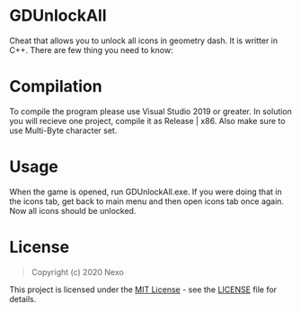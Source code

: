 # GDUnlockAll
  Cheat that allows you to unlock all icons in geometry dash. It is writter in C++. There are few thing you need to know:

# Compilation
  To compile the program please use Visual Studio 2019 or greater. In solution you will recieve one project, compile it as Release | x86. Also make sure to use Multi-Byte character set.
 
# Usage
  When the game is opened, run GDUnlockAll.exe. If you were doing that in the icons tab, get back to main menu and then open icons tab once again. Now all icons should be unlocked.
  
# License 
  > Copyright (c) 2020 Nexo

  This project is licensed under the [MIT License](https://opensource.org/licenses/mit-license.php) - see the [LICENSE](LICENSE) file for details.
